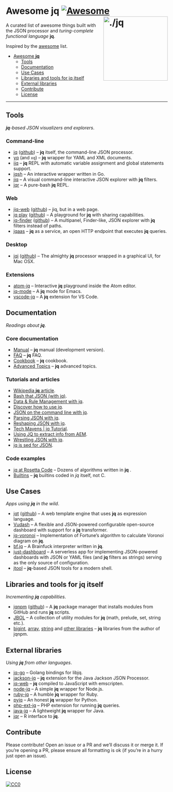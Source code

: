 Awesome jq [![Awesome](https://cdn.rawgit.com/sindresorhus/awesome/d7305f38d29fed78fa85652e3a63e154dd8e8829/media/badge.svg)](https://github.com/sindresorhus/awesome) [<img src="https://stedolan.github.io/jq/jq.png" width="200" align="right" alt="./jq">](https://github.com/stedolan/jq)
========================================================================

A curated list of awesome things built with the JSON processor and
_turing-complete functional language_ **jq**.

Inspired by the [awesome](https://github.com/sindresorhus/awesome) list.

* [Awesome **jq**](#awesome-jq)
  * [Tools](#tools)
  * [Documentation](#documentation)
  * [Use Cases](#use-cases)
  * [Libraries and tools for jq itself](#libraries-and-tools-for-jq-itself)
  * [External libraries](#external-libraries)
  * [Contribute](#contribute)
  * [License](#license)

----


Tools
------------------------------------------------------------------------

_**jq**-based JSON visualizers and explorers_.

### Command-line

* [jq](https://stedolan.github.io/jq/) ([github](https://github.com/stedolan/jq)) &ndash; **jq** itself, the command-line JSON processor.
* [yq](https://github.com/kislyuk/yq) (and `xq`) &ndash; **jq** wrapper for YAML and XML documents.
* [ijq](https://github.com/fiatjaf/ijq) &ndash; **jq** REPL with automatic variable assignment and global statements support.
* [jqsh](https://github.com/bmatsuo/jqsh) &ndash; An interactive wrapper written in Go.
* [jiq](https://github.com/fiatjaf/jiq) &ndash; A visual command-line interactive JSON explorer with **jq** filters.
* [jqr](https://github.com/charlesetc/jqr) &ndash; A pure-bash **jq** REPL.

### Web

* [jiq-web](https://jq.alhur.es/jiq/) ([github](https://github.com/fiatjaf/jiq-web)) &ndash; jiq, but in a web page.
* [jq play](https://jqplay.org/) ([github](https://github.com/jingweno/jqplay)) &ndash; A playground for **jq** with sharing capabilities.
* [jq-finder](https://jq.alhur.es/finder/) ([github](https://github.com/fiatjaf/jq-finder)) &ndash; A multipanel, Finder-like, JSON explorer with **jq** filters instead of paths.
* [jqaas](https://github.com/captn3m0/jqaas) &ndash; **jq** as a service, an open HTTP endpoint that executes **jq** queries.

### Desktop

* [jqi](https://nire0510.github.io/jqi/) ([github](https://github.com/nire0510/jqi)) &ndash; The almighty **jq** processor wrapped in a graphical UI, for Mac OSX.

### Extensions

* [atom-jq](https://github.com/sanack/atom-jq) &ndash; Interactive **jq** playground inside the Atom editor.
* [jq-mode](https://github.com/ljos/jq-mode) &ndash; A **jq** mode for Emacs.
* [vscode-jq](https://github.com/andricDu/vscode-jq) &ndash; A **jq** extension for VS Code.


Documentation
------------------------------------------------------------------------

_Readings about **jq**_.

### Core documentation

* [Manual](https://stedolan.github.io/jq/manual/) &ndash; **jq** manual (development version).
* [FAQ](https://github.com/stedolan/jq/wiki/FAQ) &ndash; **jq** FAQ.
* [Cookbook](https://github.com/stedolan/jq/wiki/Cookbook) &ndash; **jq** cookbook.
* [Advanced Topics](https://github.com/stedolan/jq/wiki/Advanced-Topics) &ndash; **jq** advanced topics.

### Tutorials and articles

* [Wikipedia **jq** article](https://en.wikipedia.org/wiki/Jq_(programming_language)).
* [Bash that JSON (with jq)](http://blog.librato.com/posts/jq-json).
* [Data & Rule Management with jq](http://support.gnip.com/articles/data-and-rule-management-with-jq.html).
* [Discover how to use jq](https://webgeodatavore.com/jq-json-manipulation-command-line-with-geojson.html).
* [JSON on the command line with jq](https://shapeshed.com/jq-json/).
* [Parsing JSON with jq](http://www.compciv.org/recipes/cli/jq-for-parsing-json/).
* [Reshaping JSON with jq](https://programminghistorian.org/en/lessons/json-and-jq).
* [Tech Mavens | jq Tutorial](https://techmavens.com/jq+Tutorial).
* [Using JQ to extract info from AEM](https://articles.tbscg.com/using-jq-to-extract-info-from-aem/).
* [Wrestling JSON with jq](http://arjanvandergaag.nl/blog/wrestling-json-with-jq.html).
* [jq is sed for JSON](https://robots.thoughtbot.com/jq-is-sed-for-json).

### Code examples

* [jq at Rosetta Code](http://rosettacode.org/wiki/Category:Jq) &ndash; Dozens of algorithms written in **jq** .
* [Builtins](https://github.com/stedolan/jq/blob/master/src/builtin.jq) &ndash; **jq** builtins coded in _jq_ itself, not C.


Use Cases
------------------------------------------------------------------------

_Apps using **jq** in the wild_.

* [jqt](https://fadado.github.io/jqt/index.html) ([github](https://github.com/fadado/jqt)) &ndash; A web template engine that uses **jq** as expression language.
* [Vudash](https://vudash.com/#/transformers/?id=jq-transformer-vudashtransformer-jq) &ndash; A flexible and JSON-powered configurable open-source dashboard with support for a **jq** transformer.
* [jq-voronoi](https://github.com/hosuaby/jq-voronoi) &ndash; Implementation of Fortune’s algorithm to calculate Voronoi diagram on **jq**.
* [bf.jq](https://github.com/MakeNowJust/bf.jq) &ndash; A Brainfuck interpreter written in **jq**.
* [just-dashboard](https://kantord.github.io/just-dashboard/) &ndash; A serverless app for implementing JSON-powered dashboards with JSON or YAML files (and **jq** filters as strings) serving as the only source of configuration.
* [jtool](https://github.com/fadado/jtool) &ndash; **jq**-based JSON tools for a modern shell.


Libraries and tools for jq itself
------------------------------------------------------------------------

_Incrementing **jq** capabilities_.

* [jqnpm](https://joelpurra.com/projects/jqnpm/) ([github](https://github.com/joelpurra/jqnpm)) &ndash; A **jq** package manager that installs modules from GitHub and runs **jq** scripts.
* [JBOL](https://github.com/fadado/JBOL) &ndash; A collection of utility modules for **jq** (math, prelude, set, string etc.).
* [bigint](https://github.com/joelpurra/jq-bigint), [array](https://github.com/joelpurra/jq-disarray), [string](https://github.com/joelpurra/jq-stress) and [other libraries](https://github.com/joelpurra?utf8=%E2%9C%93&tab=repositories&q=jq) &ndash; **jq** libraries from the author of jqnpm.


External libraries
------------------------------------------------------------------------

_Using **jq** from other languages_.

* [jq-go](https://github.com/threatgrid/jq-go) &ndash; Golang bindings for libjq.
* [jackson-jq](https://github.com/eiiches/jackson-jq) &ndash; **jq** extension for the Java Jackson JSON Processor.
* [jq-web](https://github.com/fiatjaf/jq-web) &ndash; **jq** compiled to JavaScript with emscripten.
* [node-jq](https://github.com/sanack/node-jq) &ndash; A simple **jq** wrapper for Node.js.
* [ruby-jq](https://github.com/winebarrel/ruby-jq) &ndash; A humble **jq** wrapper for Ruby.
* [pyjq](https://github.com/doloopwhile/pyjq) &ndash; An honest **jq** wrapper for Python.
* [php-ext-jq](https://github.com/kjdev/php-ext-jq) &ndash; PHP extension for running **jq** queries.
* [java-jq](https://github.com/arakelian/java-jq) &ndash; A lightweight **jq** wrapper for Java.
* [jqr](https://github.com/ropensci/jqr) &ndash; R interface to **jq**.


Contribute
------------------------------------------------------------------------

Please contribute! Open an issue or a PR and we’ll discuss it or merge it. If
you’re opening a PR, please ensure all formatting is ok (if you’re in a hurry
just open an issue).


License
------------------------------------------------------------------------

[![CC0](https://licensebuttons.net/p/zero/1.0/88x31.png)](https://creativecommons.org/publicdomain/zero/1.0/)
